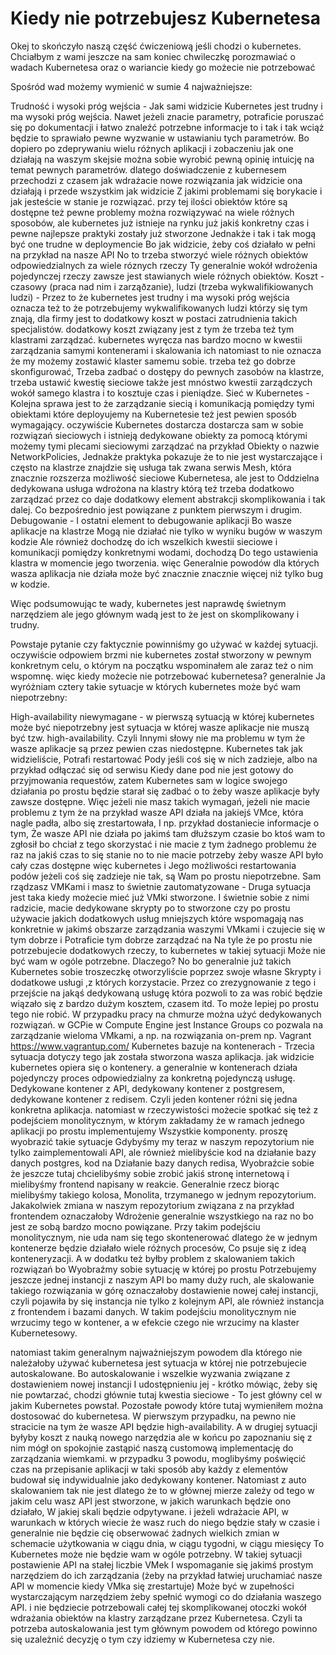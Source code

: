 # Kiedy nie potrzebujesz Kubernetesa

Okej to skończyło naszą część ćwiczeniową jeśli chodzi o kubernetes. Chciałbym z wami jeszcze na sam koniec chwileczkę porozmawiać o wadach Kubernetesa oraz o wariancie kiedy go możecie nie potrzebować

Spośród wad możemy wymienić w sumie 4 najważniejsze:

Trudność i wysoki próg wejścia - Jak sami widzicie Kubernetes jest trudny  i ma wysoki próg wejścia. Nawet jeżeli znacie parametry,  potraficie poruszać się po dokumentacji i łatwo znaleźć potrzebne informacje to i tak i tak wciąż będzie to sprawiało pewne wyzwanie w ustawianiu tych parametrów. Bo dopiero po  zdeprywaniu wielu różnych aplikacji i zobaczeniu  jak one działają na waszym skejsie można sobie wyrobić pewną opinię intuicję na temat pewnych parametrów.  dlatego doświadczenie z kubernesem przechodzi z czasem jak wdrażacie nowe rozwiązania jak widzicie ona działają i przede wszystkim jak widzicie Z jakimi problemami się borykacie  i jak jesteście w stanie je rozwiązać.  przy tej ilości obiektów które są dostępne też pewne problemy można rozwiązywać na wiele różnych sposobów,  ale kubernetes już istnieje na rynku  już jakiś konkretny czas i pewne najlepsze praktyki zostały  już stworzone  Jednakże i tak i tak  mogą być one trudne w deploymencie Bo jak widzicie,  żeby coś działało w pełni na przykład na nasze API No to trzeba stworzyć wiele różnych obiektów odpowiedzialnych za wiele róznych rzeczy Ty generalnie wokół wdrożenia pojedynczej rzeczy zawsze jest stawianych wiele różnych obiektów. 
Koszt - czasowy (praca nad nim i zarząðzanie), ludzi (trzeba wykwalifikiowanych ludzi) - Przez to że kubernetes jest trudny i ma wysoki próg wejścia oznacza też to że potrzebujemy wykwalifikowanych ludzi którzy się tym znają,  dla firmy jest to dodatkowy koszt w postaci zatrudnienia takich specjalistów.  dodatkowy koszt związany jest z tym że trzeba też tym klastrami  zarządzać.  kubernetes wyręcza nas bardzo mocno w kwestii zarządzania samymi kontenerami i skalowania ich  natomiast to nie oznacza że my możemy zostawić klaster  samemu sobie.  trzeba też go dobrze skonfigurować, Trzeba zadbać o dostępy do pewnych zasobów na klastrze,  trzeba ustawić kwestię sieciowe  także jest mnóstwo kwestii zarządczych wokół samego klastra i to kosztuje czas i pieniądze.
Sieć w Kubernetes -  Kolejna sprawa jest to że zarządzanie siecią i komunikacją pomiędzy tymi obiektami które deployujemy na Kubernetesie  też jest pewien sposób wymagający.  oczywiście Kubernetes dostarcza dostarcza sam w sobie rozwiązań sieciowych  i istnieją dedykowane obiekty  za pomocą którymi możemy tymi plecami sieciowymi zarządzać na przykład Obiekty o nazwie NetworkPolicies, Jednakże praktyka pokazuje że to nie jest wystarczające  i często na klastrze znajdzie  się usługa tak zwana serwis Mesh,  która znacznie rozszerza możliwość sieciowe Kubernetesa, ale jest to Oddzielna dedykowana usługa wdrożona na klastry którą też trzeba dodatkowo zarządzać przez co daje dodatkowy element abstrakcji skomplikowania i tak dalej. Co bezpośrednio jest powiązane z punktem pierwszym i drugim.
Debugowanie  - I ostatni element to debugowanie aplikacji Bo wasze aplikacje na klastrze Mogą nie działać  nie tylko w wyniku bugów w waszym kodzie Ale również dochodzę do ich wszelkich kwestii sieciowe  i komunikacji pomiędzy konkretnymi wodami,  dochodzą  Do tego ustawienia klastra w momencie jego tworzenia.  więc Generalnie powodów dla których wasza aplikacja nie działa może być znacznie znacznie więcej niż tylko bug w kodzie. 

Więc podsumowując te wady,  kubernetes jest naprawdę świetnym narzędziem  ale jego głównym wadą jest to że jest on skomplikowany i trudny. 


Powstaje pytanie czy faktycznie powinniśmy go używać w każdej sytuacji.  oczywiście odpowiem brzmi nie kubernetes został stworzony w pewnym konkretnym celu,  o którym na początku wspominałem ale zaraz też o nim wspomnę.  więc kiedy możecie nie potrzebować kubernetesa?  generalnie Ja wyróżniam cztery takie sytuacje w których kubernetes może być wam niepotrzebny:


High-availability niewymagane - w pierwszą sytuacją w której kubernetes może być niepotrzebny jest sytuacja w której wasze aplikacje nie muszą być tzw. high-availability. Czyli Innymi słowy nie ma problemu w tym że wasze aplikacje są przez pewien czas niedostępne. Kubernetes tak jak widzieliście, Potrafi restartować Pody jeśli coś się w nich zadzieje,  albo na przykład odłączać się od serwisu Kiedy dane pod nie jest gotowy do przyjmowania requestów, zatem Kubernetes sam  w logice swojego działania  po prostu będzie starał się zadbać o to żeby wasze aplikacje były zawsze dostępne. Więc jeżeli nie masz takich wymagań,  jeżeli nie macie problemu z tym że na przykład wasze API działa na jakiejś VMce, która nagle padła, albo się zrestartowała, I np. przykład dostaniecie informacje o tym, Że wasze API nie działa po jakimś tam dłuższym czasie bo ktoś wam to zgłosił bo chciał z tego skorzystać  i nie macie z tym żadnego problemu że raz na jakiś czas to się stanie  no to nie macie potrzeby żeby wasze API było cały czas dostępne  więc kubernetes i Jego możliwości restartowania podów jeżeli coś się zadzieje nie tak, są Wam po prostu niepotrzebne.
Sam rządzasz VMKami i masz to świetnie zautomatyzowane - Druga sytuacja jest taka kiedy możecie mieć już VMki stworzone. I świetnie sobie z nimi radzicie,  macie dedykowane skrypty po to stworzone czy  po prostu używacie jakich dodatkowych usług mniejszych które wspomagają nas konkretnie w jakimś obszarze zarządzania waszymi VMkami  i czujecie się w tym dobrze  i Potraficie tym dobrze zarządzać  na Na tyle że po prostu nie potrzebujecie dodatkowych rzeczy,  to kubernetes w takiej sytuacji Może nie być wam w ogóle potrzebne. Dlaczego?  No bo generalnie już takich Kubernetes sobie troszeczkę otworzyliście poprzez swoje własne Skrypty i dodatkowe usługi ,z których korzystacie. Przez co zrezygnowanie z tego i przejście na jakąś  dedykowaną usługę która pozwoli to za was robić będzie wiązało się z bardzo dużym kosztem,  czasem itd. To może lepiej po prostu tego nie robić. W przypadku pracy na chmurze można użyć dedykowanych rozwiązań. w GCPie w Compute Engine jest Instance Groups co pozwala na zarządzanie wieloma VMkami, a np. na rozwiązania on-prem np. Vagrant https://www.vagrantup.com/ 
Kubernetes bazuje na kontenerach - Trzecia sytuacja dotyczy tego  jak została stworzona wasza aplikacja.  jak widzicie kubernetes opiera się o kontenery.  a generalnie w kontenerach działa  pojedynczy proces odpowiedzialny za konkretną pojedynczą usługę. Dedykowane kontener z API,  dedykowany kontener z postgresem, dedykowane kontener z redisem. Czyli jeden kontener różni się jedna konkretna aplikacja.  natomiast w rzeczywistości możecie spotkać się też z podejściem monolitycznym, w którym zakładamy że w ramach jednego aplikacji po prostu implementujemy Wszystkie komponenty.  proszę wyobrazić takie sytuacje Gdybyśmy my teraz w naszym repozytorium nie tylko zaimplementowali API,  ale również mielibyście kod na działanie bazy danych postgres,  kod na Działanie bazy danych  redisa,  Wyobraźcie sobie że jeszcze tutaj chcielibyśmy sobie zrobić jakiś stronę internetową i mielibyśmy frontend napisany w reakcie. Generalnie rzecz biorąc mielibyśmy takiego kolosa,  Monolita,  trzymanego w jednym repozytorium. Jakakolwiek zmiana w naszym repozytorium związana z na przykład frontendem oznaczałoby Wdrożenie generalnie wszystkiego na raz no bo jest ze sobą bardzo mocno powiązane.  Przy takim podejściu monolitycznym,  nie uda nam się tego skontenerować dlatego że w jednym kontenerze będzie działało wiele różnych procesów, Co psuje się z ideą konteneryzacji.  A w dodatku też byłby problem z skalowaniem takich rozwiązań bo Wyobraźmy sobie sytuację w której po prostu Potrzebujemy jeszcze jednej instancji z naszym API bo mamy duży ruch,  ale skalowanie takiego rozwiązania w górę oznaczałoby dostawienie nowej całej instancji, czyli pojawiła by się instancja nie tylko z kolejnym API, ale również instancja z frontendem i bazami danych. W takim podejściu monolitycznym nie wrzucimy tego w kontener, a w efekcie czego nie wrzucimy na klaster Kubernetesowy.


 natomiast takim generalnym najważniejszym powodem dla którego nie należałoby używać kubernetesa jest sytuacja w której nie potrzebujecie autoskalowane. Bo autoskalowanie i wszelkie wyzwania związane z dostawieniem nowej instancji I udostępnieniu jej - krótko mówiąc, żeby się nie powtarzać, chodzi głównie tutaj kwestia sieciowe - To jest główny cel w jakim Kubernetes powstał. Pozostałe powody które tutaj wymieniłem można dostosować do kubernetesa.  W pierwszym przypadku,  na pewno nie stracicie na tym że wasze API będzie high-availability. A w drugiej sytuacji  byłyby koszt z nauką nowego narzędzia ale w końcu po  zapoznaniu się z nim  mógł on spokojnie zastąpić naszą customową implementację do zarządzania wiemkami.  w przypadku 3 powodu,  moglibyśmy poświęcić czas na przepisanie aplikacji  w taki sposób aby każdy z elementów budował się indywidualnie jako dedykowany kontener. Natomiast z auto skalowaniem tak nie jest dlatego że  to w głównej mierze zależy od tego w jakim celu wasz API jest stworzone,  w jakich warunkach będzie ono działało,  W jakiej skali będzie odpytywane.  i jeżeli wdrażacie API,  w warunkach w których wiecie że wasz ruch do niego będzie stały w czasie i generalnie nie będzie cię obserwować żadnych wielkich  zmian w schemacie użytkowania  w ciągu dnia,  w ciągu tygodni,  w ciągu miesięcy To Kubernetes może nie będzie wam w ogóle potrzebny. W takiej sytuacji postawienie API na stałej liczbie VMek I wspomaganie się jakimś prostym narzędziem do ich zarządzania (żeby na przykład łatwiej uruchamiać nasze API w momencie kiedy VMka się zrestartuje) Może być w zupełności wystarczającym  narzędziem żeby spełnić wymogi  co do działania waszego API.  i nie będziecie potrzebowali całej tej skomplikowanej otoczki wokół wdrażania obiektów na klastry zarządzane przez Kubernetesa. Czyli ta potrzeba autoskalowania jest tym głównym powodem od którego powinno się uzależnić decyzję o tym czy idziemy w Kubernetesa czy nie. 
